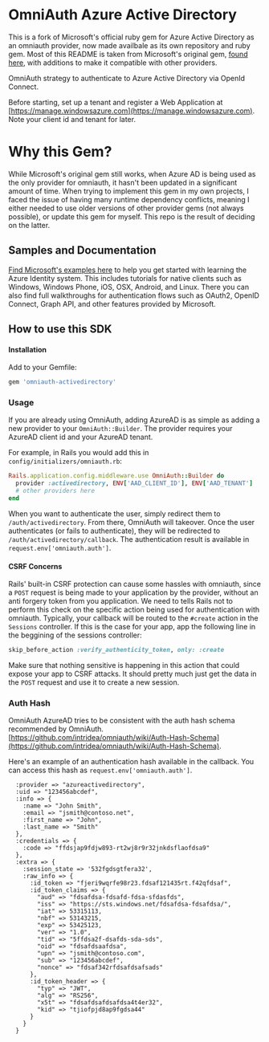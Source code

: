 # OmniAuth Azure Active Directory

This is a fork of Microsoft's official ruby gem for Azure Active Directory as an omniauth provider, now made availbale as its own repository and ruby gem.  Most of this README is taken from Microsoft's original gem, [found here](https://github.com/AzureAD/omniauth-azure-activedirectory), with additions to make it compatible with other providers.

OmniAuth strategy to authenticate to Azure Active Directory via OpenId Connect.

Before starting, set up a tenant and register a Web Application at [https://manage.windowsazure.com](https://manage.windowsazure.com). Note your client id and tenant for later.

# Why this Gem?

While Microsoft's original gem still works, when Azure AD is being used as the only provider for omniauth, it hasn't been updated in a significant amount of time.  When trying to implement this gem in my own projects, I faced the issue of having many runtime dependency conflicts, meaning I either needed to use older versions of other provider gems (not always possible), or update this gem for myself.  This repo is the result of deciding on the latter.

## Samples and Documentation

[Find Microsoft's examples here](https://github.com/AzureADSamples) to help you get started with learning the Azure Identity system. This includes tutorials for native clients such as Windows, Windows Phone, iOS, OSX, Android, and Linux. There you can also find full walkthroughs for authentication flows such as OAuth2, OpenID Connect, Graph API, and other features provided by Microsoft. 

## How to use this SDK

#### Installation

Add to your Gemfile:

```ruby
gem 'omniauth-activedirectory'
```

### Usage

If you are already using OmniAuth, adding AzureAD is as simple as adding a new provider to your `OmniAuth::Builder`. The provider requires your AzureAD client id and your AzureAD tenant.

For example, in Rails you would add this in `config/initializers/omniauth.rb`:

```ruby
Rails.application.config.middleware.use OmniAuth::Builder do
  provider :activedirectory, ENV['AAD_CLIENT_ID'], ENV['AAD_TENANT']
  # other providers here
end
```

When you want to authenticate the user, simply redirect them to `/auth/activedirectory`. From there, OmniAuth will takeover. Once the user authenticates (or fails to authenticate), they will be redirected to `/auth/activedirectory/callback`. The authentication result is available in `request.env['omniauth.auth']`.

#### CSRF Concerns

Rails' built-in CSRF protection can cause some hassles with omniauth, since a `POST` request is being made to your application by the provider, without an anti forgery token from you application.  We need to tells Rails not to perform this check on the specific action being used for authentication with omniauth.  Typically, your callback will be routed to the `#create` action in the `Sessions` controller.  If this is the case for your app, app the following line in the beggining of the sessions controller:  
```ruby
skip_before_action :verify_authenticity_token, only: :create
```  
Make sure that nothing sensitive is happening in this action that could expose your app to CSRF attacks.  It should pretty much just get the data in the `POST` request and use it to create a new session.


### Auth Hash

OmniAuth AzureAD tries to be consistent with the auth hash schema recommended by OmniAuth. [https://github.com/intridea/omniauth/wiki/Auth-Hash-Schema](https://github.com/intridea/omniauth/wiki/Auth-Hash-Schema).

Here's an example of an authentication hash available in the callback. You can access this hash as `request.env['omniauth.auth']`.

```
  :provider => "azureactivedirectory",
  :uid => "123456abcdef",
  :info => {
    :name => "John Smith",
    :email => "jsmith@contoso.net",
    :first_name => "John",
    :last_name => "Smith"
  },
  :credentials => {
    :code => "ffdsjap9fdjw893-rt2wj8r9r32jnkdsflaofdsa9"
  },
  :extra => {
    :session_state => '532fgdsgtfera32',
    :raw_info => {
      :id_token => "fjeri9wqrfe98r23.fdsaf121435rt.f42qfdsaf",
      :id_token_claims => {
        "aud" => "fdsafdsa-fdsafd-fdsa-sfdasfds",
        "iss" => "https://sts.windows.net/fdsafdsa-fdsafdsa/",
        "iat" => 53315113,
        "nbf" => 53143215,
        "exp" => 53425123,
        "ver" => "1.0",
        "tid" => "5ffdsa2f-dsafds-sda-sds",
        "oid" => "fdsafdsaafdsa",
        "upn" => "jsmith@contoso.com",
        "sub" => "123456abcdef",
        "nonce" => "fdsaf342rfdsafdsafsads"
      },
      :id_token_header => {
        "typ" => "JWT",
        "alg" => "RS256",
        "x5t" => "fdsafdsafdsafdsa4t4er32",
        "kid" => "tjiofpjd8ap9fgdsa44"
      }
    }
  }
```
